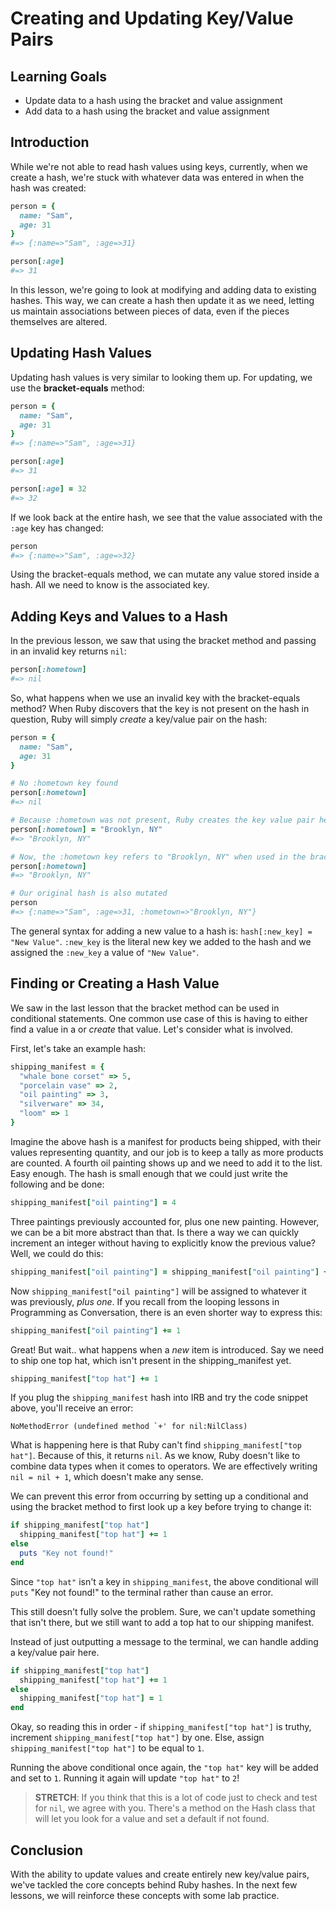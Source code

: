 # Creating and Updating Key/Value Pairs

## Learning Goals

- Update data to a hash using the bracket and value assignment
- Add data to a hash using the bracket and value assignment

## Introduction

While we're not able to read hash values using keys, currently, when we create
a hash, we're stuck with whatever data was entered in when the hash was created:

```ruby
person = {
  name: "Sam",
  age: 31
}
#=> {:name=>"Sam", :age=>31}

person[:age]
#=> 31
```

In this lesson, we're going to look at modifying and adding data to existing
hashes. This way, we can create a hash then update it as we need, letting us
maintain associations between pieces of data, even if the pieces themselves are
altered.

## Updating Hash Values

Updating hash values is very similar to looking them up. For updating, we use
the **bracket-equals** method:

```ruby
person = {
  name: "Sam",
  age: 31
}
#=> {:name=>"Sam", :age=>31}

person[:age]
#=> 31

person[:age] = 32
#=> 32
```

If we look back at the entire hash, we see that the value associated with the
`:age` key has changed:

```ruby
person
#=> {:name=>"Sam", :age=>32}
```

Using the bracket-equals method, we can mutate any value stored inside a hash.
All we need to know is the associated key.

## Adding Keys and Values to a Hash

In the previous lesson, we saw that using the bracket method and passing in an
invalid key returns `nil`:

```ruby
person[:hometown]
#=> nil
```

So, what happens when we use an invalid key with the bracket-equals method? When
Ruby discovers that the key is not present on the hash in question, Ruby will
simply _create_ a key/value pair on the hash:

```ruby
person = {
  name: "Sam",
  age: 31
}

# No :hometown key found
person[:hometown]
#=> nil

# Because :hometown was not present, Ruby creates the key value pair here
person[:hometown] = "Brooklyn, NY"
#=> "Brooklyn, NY"

# Now, the :hometown key refers to "Brooklyn, NY" when used in the brack method
person[:hometown]
#=> "Brooklyn, NY"

# Our original hash is also mutated
person
#=> {:name=>"Sam", :age=>31, :hometown=>"Brooklyn, NY"}
```

The general syntax for adding a new value to a hash is:
`hash[:new_key] = "New Value"`. `:new_key` is the literal new key we added to
the hash and we assigned the `:new_key` a value of `"New Value"`.

## Finding or Creating a Hash Value

We saw in the last lesson that the bracket method can be used in conditional
statements. One common use case of this is having to either find a value in a
or _create_ that value. Let's consider what is involved.

First, let's take an example hash:

```ruby
shipping_manifest = {
  "whale bone corset" => 5,
  "porcelain vase" => 2,
  "oil painting" => 3,
  "silverware" => 34,
  "loom" => 1
}
```

Imagine the above hash is a manifest for products being shipped, with their
values representing quantity, and our job is to keep a tally as more products
are counted. A fourth oil painting shows up and we need to add it to the list.
Easy enough. The hash is small enough that we could just write the following and
be done:

```ruby
shipping_manifest["oil painting"] = 4
```

Three paintings previously accounted for, plus one new painting. However, we can
be a bit more abstract than that. Is there a way we can quickly increment an
integer without having to explicitly know the previous value? Well, we could do
this:

```ruby
shipping_manifest["oil painting"] = shipping_manifest["oil painting"] + 1
```

Now `shipping_manifest["oil painting"]` will be assigned to whatever it was
previously, _plus one_. If you recall from the looping lessons in Programming as
Conversation, there is an even shorter way to express this:

```ruby
shipping_manifest["oil painting"] += 1
```

Great! But wait.. what happens when a _new_ item is introduced. Say we need to
ship one top hat, which isn't present in the shipping_manifest yet.

```ruby
shipping_manifest["top hat"] += 1
```

If you plug the `shipping_manifest` hash into IRB and try the code snippet above,
you'll receive an error:

```text
NoMethodError (undefined method `+' for nil:NilClass)
```

What is happening here is that Ruby can't find `shipping_manifest["top hat"]`.
Because of this, it returns `nil`. As we know, Ruby doesn't like to combine data
types when it comes to operators. We are effectively writing `nil = nil + 1`,
which doesn't make any sense.

We can prevent this error from occurring by setting up a conditional and using
the bracket method to first look up a key before trying to change it:

```ruby
if shipping_manifest["top hat"]
  shipping_manifest["top hat"] += 1
else
  puts "Key not found!"
end
```

Since `"top hat"` isn't a key in `shipping_manifest`, the above conditional
will `puts` "Key not found!" to the terminal rather than cause an error.

This still doesn't fully solve the problem. Sure, we can't update something that
isn't there, but we still want to add a top hat to our shipping manifest.

Instead of just outputting a message to the terminal, we can handle adding
a key/value pair here.

```ruby
if shipping_manifest["top hat"]
  shipping_manifest["top hat"] += 1
else
  shipping_manifest["top hat"] = 1
end
```

Okay, so reading this in order - if `shipping_manifest["top hat"]` is truthy,
increment `shipping_manifest["top hat"]` by one. Else, assign
`shipping_manifest["top hat"]` to be equal to `1`.

Running the above conditional once again, the `"top hat"` key will
be added and set to `1`. Running it again will update `"top hat"` to `2`!

> **STRETCH**: If you think that this is a lot of code just to check and test for
> `nil`, we agree with you. There's a method on the Hash class that will let you
> look for a value and set a default if not found.

## Conclusion

With the ability to update values and create entirely new key/value pairs, we've
tackled the core concepts behind Ruby hashes. In the next few lessons, we will
reinforce these concepts with some lab practice.
